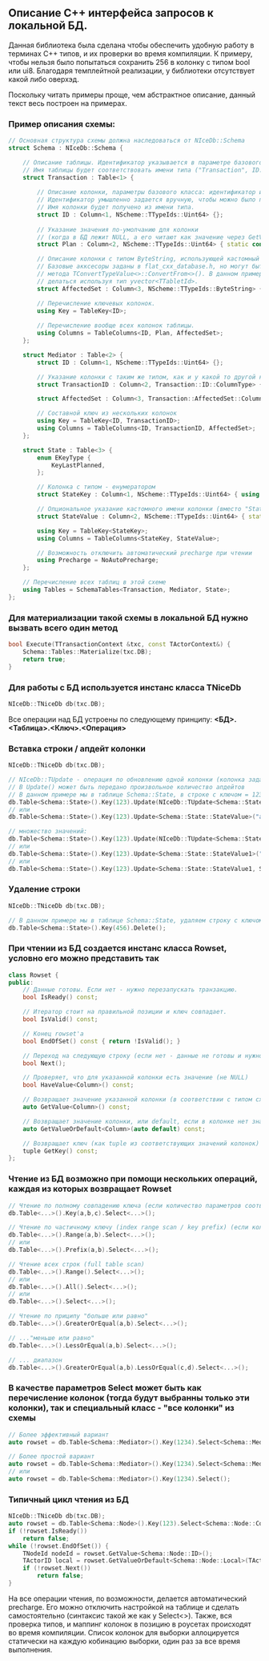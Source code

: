## Описание C++ интерфейса запросов к локальной БД.

Данная библиотека была сделана чтобы обеспечить удобную работу в терминах С++ типов, и их проверки во время компиляции. К примеру, чтобы нельзя было попытаться сохранить 256 в колонку с типом bool или ui8.
Благодаря темплейтной реализации, у библиотеки отсутствует какой либо оверхэд.

Поскольку читать примеры проще, чем абстрактное описание, данный текст весь построен на примерах.

### Пример описания схемы:
``` cpp 
// Основная структура схемы должна наследоваться от NIceDb::Schema
struct Schema : NIceDb::Schema {

    // Описание таблицы. Идентификатор указывается в параметре базового класса.
    // Имя таблицы будет соответствовать имени типа ("Transaction", ID:1).
    struct Transaction : Table<1> {
    
        // Описание колонки, параметры базового класса: идентификатор и тип колонки.
        // Идентификатор умышленно задается вручную, чтобы можно было перемещать и удалять колонки.
        // Имя колонки будет получено из имени типа.
        struct ID : Column<1, NScheme::TTypeIds::Uint64> {};
        
        // Указание значения по-умолчанию для колонки
        // (когда в БД лежит NULL, а его читают как значение через GetValue())
        struct Plan : Column<2, NScheme::TTypeIds::Uint64> { static constexpr ui64 Default = 1234; };

        // Описание колонки с типом ByteString, использующей кастомный тип для хренения данных.
        // Базовые акксесоры заданы в flat_cxx_database.h, но могут быть заданы снаружи путем специализации
        // метода TConvertTypeValue<>::ConvertFrom<>(). В данном примере, вся работа с этой колонкой будет
        // делаться используя тип yvector<TTabletId>.
        struct AffectedSet : Column<3, NScheme::TTypeIds::ByteString> { using Type = yvector<TTabletId>; };

        // Перечисление ключевых колонок.
        using Key = TableKey<ID>;
        
        // Перечисление вообще всех колонок таблицы.
        using Columns = TableColumns<ID, Plan, AffectedSet>;
    };

    struct Mediator : Table<2> {
        struct ID : Column<1, NScheme::TTypeIds::Uint64> {};

        // Указание колонки с таким же типом, как и у какой то другой колонки (полезно для "Foreign keys")
        struct TransactionID : Column<2, Transaction::ID::ColumnType> {};

        struct AffectedSet : Column<3, Transaction::AffectedSet::ColumnType> { using Type = yvector<TTabletId>; };

        // Составной ключ из нескольких колонок
        using Key = TableKey<ID, TransactionID>;
        using Columns = TableColumns<ID, TransactionID, AffectedSet>;
    };

    struct State : Table<3> {
        enum EKeyType {
            KeyLastPlanned,
        };

        // Колонка с типом - енумератором
        struct StateKey : Column<1, NScheme::TTypeIds::Uint64> { using Type = EKeyType; };

        // Опциональное указание кастомного имени колонки (вместо "StateValue" получится "Value")
        struct StateValue : Column<2, NScheme::TTypeIds::Uint64> { static Stroka GetColumnName(const Stroka&) { return "Value"; } };

        using Key = TableKey<StateKey>;
        using Columns = TableColumns<StateKey, StateValue>;

        // Возможность отключить автоматический precharge при чтении
        using Precharge = NoAutoPrecharge;
    };

    // Перечисление всех таблиц в этой схеме
    using Tables = SchemaTables<Transaction, Mediator, State>;
};
```
### Для материализации такой схемы в локальной БД нужно вызвать всего один метод
``` cpp
bool Execute(TTransactionContext &txc, const TActorContext&) {
    Schema::Tables::Materialize(txc.DB);
    return true;
}
```
### Для работы с БД используется инстанс класса TNiceDb
``` cpp
NIceDb::TNiceDb db(txc.DB);
```
Все операции над БД устроены по следующему принципу:
**<БД>.<Таблица>.<Ключ>.<Операция>**

### Вставка строки / апдейт колонки
``` cpp
NIceDb::TNiceDb db(txc.DB);

// NIceDb::TUpdate - операция по обновлению одной колонки (колонка задается темплейтом, значение колонки параметром)
// В Update() может быть передано произвольное количество апдейтов
// В данном примере мы в таблице Schema::State, в строке с ключом = 123 обновляем колонку Schema::State::StateValue в значение "abc" 
db.Table<Schema::State>().Key(123).Update(NIceDb::TUpdate<Schema::State::StateValue>("abc"));
// или
db.Table<Schema::State>().Key(123).Update<Schema::State::StateValue>("abc");

// множество значений:
db.Table<Schema::State>().Key(123).Update(NIceDb::TUpdate<Schema::State::StateValue1>("abc"), NIceDb::TUpdate<Schema::State::StateValue2>(13));
// или
db.Table<Schema::State>().Key(123).Update<Schema::State::StateValue1>("abc").Update<Schema::State::StateValue2>(13);
// или
db.Table<Schema::State>().Key(123).Update<Schema::State::StateValue1, Schema::State::StateValue2>("abc", 13);
```
### Удаление строки
``` cpp
NIceDb::TNiceDb db(txc.DB);

// В данном примере мы в таблице Schema::State, удаляем строку с ключом = 456 
db.Table<Schema::State>().Key(456).Delete();
```
### При чтении из БД создается инстанс класса Rowset, условно его можно представить так
``` cpp
class Rowset {
public:
    // Данные готовы. Если нет - нужно перезапускать транзакцию.
    bool IsReady() const;

    // Итератор стоит на правильной позиции и ключ совпадает.
    bool IsValid() const;

    // Конец rowset'а
    bool EndOfSet() const { return !IsValid(); }

    // Переход на следующую строку (если нет - данные не готовы и нужно перезапускать транзакцию).
    bool Next();

    // Проверяет, что для указанной колонки есть значение (не NULL)
    bool HaveValue<Column>() const;

    // Возвращает значение указанной колонки (в соответствии с типом схемы)
    auto GetValue<Column>() const;

    // Возвращает значение колонки, или default, если в колонке нет значения (NULL)
    auto GetValueOrDefault<Column>(auto default) const;

    // Возвращает ключ (как tuple из соответствующих значений колонок)
    tuple GetKey() const;
};
```
### Чтение из БД возможно при помощи нескольких операций, каждая из которых возвращает Rowset
``` cpp
// Чтение по полному совпадению ключа (если количество параметров соответствует количеству колонок в ключе)
db.Table<...>().Key(a,b,c).Select<...>();

// Чтение по частичному ключу (index range scan / key prefix) (если количество параметров меньше чем количество колонок в ключе)
db.Table<...>().Range(a,b).Select<...>();
// или
db.Table<...>().Prefix(a,b).Select<...>();

// Чтение всех строк (full table scan)
db.Table<...>().Range().Select<...>();
// или
db.Table<...>().All().Select<...>();
// или
db.Table<...>().Select<...>();

// Чтение по приципу "больше или равно"
db.Table<...>().GreaterOrEqual(a,b).Select<...>();

// ..."меньше или равно"
db.Table<...>().LessOrEqual(a,b).Select<...>();

// ... диапазон
db.Table<...>().GreaterOrEqual(a,b).LessOrEqual(c,d).Select<...>();
```
### В качестве параметров Select может быть как перечисление колонок (тогда будут выбранны только эти колонки), так и специальный класс - "все колонки" из схемы
``` cpp
// Более эффективный вариант
auto rowset = db.Table<Schema::Mediator>().Key(1234).Select<Schema::Mediator::ID, Schema::Mediator::TransactionID>();

// Более простой вариант
auto rowset = db.Table<Schema::Mediator>().Key(1234).Select<Schema::Mediator::Columns>();
// или
auto rowset = db.Table<Schema::Mediator>().Key(1234).Select();
```
### Типичный цикл чтения из БД
``` cpp
NIceDb::TNiceDb db(txc.DB);
auto rowset = db.Table<Schema::Node>().Key(123).Select<Schema::Node::Columns>();
if (!rowset.IsReady())
    return false;
while (!rowset.EndOfSet()) {
    TNodeId nodeId = rowset.GetValue<Schema::Node::ID>();
    TActorID local = rowset.GetValueOrDefault<Schema::Node::Local>(TActorID());
    if (!rowset.Next())
        return false;
}
```
На все операции чтения, по возможности, делается автоматический precharge. Его можно отключить настройкой на таблице и сделать самостоятельно (синтаксис такой же как у Select<>). Также, вся проверка типов, и маппинг колонок в позицию в роусетах происходят во время компиляции. Список колонок для выборки аллоцируется статически на каждую кобинацию выборки, один раз за все время выполнения.
